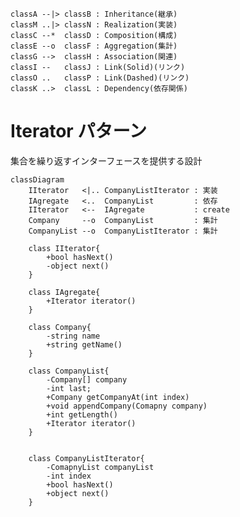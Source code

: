     classA --|> classB : Inheritance(継承)
    classM ..|> classN : Realization(実装)
    classC --*  classD : Composition(構成)
    classE --o  classF : Aggregation(集計)
    classG -->  classH : Association(関連)
    classI --   classJ : Link(Solid)(リンク)
    classO ..   classP : Link(Dashed)(リンク)
    classK ..>  classL : Dependency(依存関係)


# Iterator パターン
集合を繰り返すインターフェースを提供する設計

```mermaid
classDiagram
    IIterator   <|.. CompanyListIterator : 実装
    IAgregate   <..  CompanyList         : 依存
    IIterator   <--  IAgregate           : create
    Company     --o  CompanyList         : 集計
    CompanyList --o  CompanyListIterator : 集計

    class IIterator{
        +bool hasNext()
        -object next()
    }

    class IAgregate{
        +Iterator iterator()
    }

    class Company{
        -string name
        +string getName()
    }

    class CompanyList{
        -Company[] company
        -int last;
        +Company getCompanyAt(int index)
        +void appendCompany(Comapny company)
        +int getLength()
        +Iterator iterator()
    }


    class CompanyListIterator{
        -ComapnyList companyList
        -int index
        +bool hasNext()
        +object next()
    }
```

